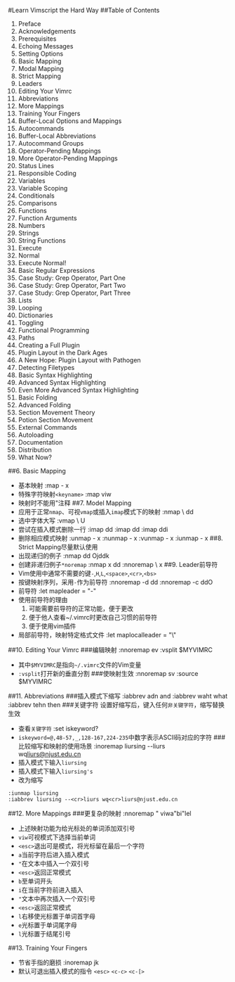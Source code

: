 #Learn Vimscript the Hard Way
##Table of Contents
1. Preface
2. Acknowledgements
3. Prerequisites
4. Echoing Messages
5. Setting Options
6. Basic Mapping
7. Modal Mapping
8. Strict Mapping
9. Leaders
10. Editing Your Vimrc
11. Abbreviations
12. More Mappings
13. Training Your Fingers
14. Buffer-Local Options and Mappings
15. Autocommands
16. Buffer-Local Abbreviations
17. Autocommand Groups
18. Operator-Pending Mappings
19. More Operator-Pending Mappings
20. Status Lines
21. Responsible Coding
22. Variables
23. Variable Scoping
24. Conditionals
25. Comparisons
26. Functions
27. Function Arguments
28. Numbers
29. Strings
30. String Functions
31. Execute
32. Normal
33. Execute Normal!
34. Basic Regular Expressions
35. Case Study: Grep Operator, Part One
36. Case Study: Grep Operator, Part Two
37. Case Study: Grep Operator, Part Three
38. Lists
39. Looping
40. Dictionaries
41. Toggling
42. Functional Programming
43. Paths
44. Creating a Full Plugin
45. Plugin Layout in the Dark Ages
46. A New Hope: Plugin Layout with Pathogen
47. Detecting Filetypes
48. Basic Syntax Highlighting
49. Advanced Syntax Highlighting
50. Even More Advanced Syntax Highlighting
51. Basic Folding
52. Advanced Folding
53. Section Movement Theory
54. Potion Section Movement
55. External Commands
56. Autoloading
57. Documentation
58. Distribution
59. What Now?

##6. Basic Mapping
- 基本映射
:map - x
- 特殊字符映射`<keyname>`
:map <space> viw
- 映射时不能用"注释
##7. Model Mapping
- 应用于正常`nmap`、可视`vmap`或插入`imap`模式下的映射
:nmap \ dd
- 选中字体大写
:vmap \ U
- 尝试在插入模式删除一行
    :imap <c-d> dd
    :imap <c-d> <esc>dd
    :imap <c-d> <esc>ddi
- 删除相应模式映射
    :unmap - x
    :nunmap - x
    :vunmap - x
    :iunmap - x
##8. Strict Mapping尽量默认使用
- 出现递归的例子
    :nmap dd O<esc>jddk
- 创建非递归例子`*noremap`
:nmap x dd
:nnoremap \ x
##9. Leader前导符
- Vim使用中通常不需要的键`-`,`H`,`L`,`<space>`,`<cr>`,`<bs>`
- 按键映射序列，采用`-`作为前导符
:nnoremap -d dd
:nnoremap -c ddO
- 前导符
:let mapleader = "-"
- 使用前导符的理由
    1. 可能需要前导符的正常功能，便于更改
    2. 便于他人查看~/.vimrc时更改自己习惯的前导符
    3. 便于使用vim插件
- 局部前导符，映射特定格式文件
:let maplocalleader = "\\"

##10. Editing Your Vimrc
###编辑映射
:nnoremap <leader>ev :vsplit $MYVIMRC<cr>
- 其中`$MYVIMRC`是指向`~/.vimrc`文件的Vim变量
- `:vsplit`打开新的垂直分割
###使映射生效
:nnoremap <leader>sv :source $MYVIMRC<cr>

##11. Abbreviations
###插入模式下缩写
:iabbrev adn and
:iabbrev waht what
:iabbrev tehn then
###关键字符
设置好缩写后，键入任何`非关键字符`，缩写替换生效
- 查看`关键字符`
:set iskeyword?
- `iskeyword=@,48-57,_,128-167,224-235`中数字表示ASCII码对应的字符
###比较缩写和映射的使用场景
:inoremap liursing --<cr>liurs wq<cr>liurs@njust.edu.cn
- 插入模式下输入`liursing`
- 插入模式下输入`liursing's`
- 改为缩写
```
:iunmap liursing
:iabbrev liursing --<cr>liurs wq<cr>liurs@njust.edu.cn
```

##12. More Mappings
###更复杂的映射
:nnoremap <leader>" viw<esc>a"<esc>bi"<esc>lel
- 上述映射功能为给光标处的单词添加双引号
- `viw`可视模式下选择当前单词
- `<esc>`退出可是模式，将光标留在最后一个字符
- `a`当前字符后进入插入模式
- `"`在文本中插入一个双引号
- `<esc>`返回正常模式
- `b`至单词开头
- `i`在当前字符前进入插入
- `"`文本中再次插入一个双引号
- `<esc>`返回正常模式
- `l`右移使光标置于单词首字母
- `e`光标置于单词尾字母
- `l`光标置于结尾引号

##13. Training Your Fingers
- 节省手指的磨损
:inoremap jk <esc>
- 默认可退出插入模式的指令
`<esc>` `<c-c>` `<c-[>`
###
